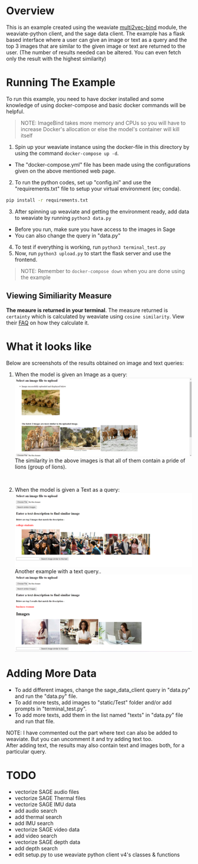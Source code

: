 # Overview
This is an example created using the weaviate [multi2vec-bind](https://weaviate.io/developers/weaviate/modules/retriever-vectorizer-modules/multi2vec-bind) module, the weaviate-python client, and the sage data client. The example has a flask based interface where a user can give an image or text as a query and the top 3 images that are similar to the given image or text are returned to the user. (The number of results needed can be altered. You can even fetch only the result with the highest similarity)

# Running The Example
To run this example, you need to have docker installed and some knowledge of using docker-compose and basic docker commands will be helpful.<br>
>NOTE: ImageBind takes more memory and CPUs so you will have to increase Docker's allocation or else the model's container will kill itself
1. Spin up your weaviate instance using the docker-file in this directory by using the command `docker-compose up -d`.
  - The "docker-compose.yml" file has been made using the configurations given on the above mentioned web page.
2. To run the python codes, set up "config.ini" and use the "requirements.txt" file to setup your virtual environment (ex; conda).
  ```sh
  pip install -r requirements.txt
  ```
3. After spinning up weaviate and getting the environment ready, add data to weaviate by running `python3 data.py`
  - Before you run, make sure you have access to the images in Sage
  - You can also change the query in "data.py"
4. To test if everything is working, run `python3 terminal_test.py`
5. Now, run `python3 upload.py` to start the flask server and use the frontend.
>NOTE: Remember to `docker-compose down` when you are done using the example 

## Viewing Similiarity Measure

**The meaure is returned in your terminal**. The measure returned is `certainty` which is calculated by weaviate using `cosine similarity`. View their [FAQ](https://weaviate.io/developers/weaviate/more-resources/faq#q-how-do-i-get-the-cosine-similarity-from-weaviates-certainty) on how they calculate it.

# What it looks like
Below are screenshots of the results obtained on image and text queries:

1. When the model is given an Image as a query:
![image](demo_images/pride.png)
The similarity in the above images is that all of them contain a pride of lions (group of lions).
<br>

2. When the model is given a Text as a query:
![image](demo_images/college_students.png)
Another example with a text query..
![image](demo_images/businesswoman.png)

# Adding More Data
- To add different images, change the sage_data_client query in "data.py" and run the "data.py" file.
- To add more tests, add images to "static/Test" folder and/or add prompts in "terminal_test.py".
- To add more texts, add them in the list named "texts" in "data.py" file and run that file.

NOTE: I have commented out the part where text can also be added to weaviate. But you can uncomment it and try adding text too. <br>
After adding text, the results may also contain text and images both, for a particular query.<br>

# TODO
- vectorize SAGE audio files
- vectorize SAGE Thermal files
- vectorize SAGE IMU data
- add audio search
- add thermal search
- add IMU search
- vectorize SAGE video data
- add video search
- vectorize SAGE depth data
- add depth search
- edit setup.py to use weaviate python client v4's classes & functions